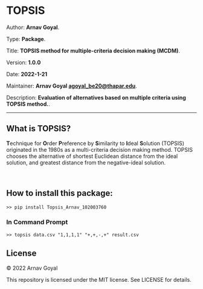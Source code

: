 # TOPSIS

Author: **Arnav Goyal**.

Type: **Package**.

Title: **TOPSIS method for multiple-criteria decision making (MCDM)**.

Version: **1.0.0**

Date: **2022-1-21**

Maintainer: **Arnav Goyal <agoyal_be20@thapar.edu>**.

Description: **Evaluation of alternatives based on multiple criteria using TOPSIS method.**.

---

## What is TOPSIS?

**T**echnique for **O**rder **P**reference by **S**imilarity to **I**deal **S**olution
(TOPSIS) originated in the 1980s as a multi-criteria decision making method.
TOPSIS chooses the alternative of shortest Euclidean distance from the ideal solution,
and greatest distance from the negative-ideal solution.

<br>

## How to install this package:

```
>> pip install Topsis_Arnav_102003760
```

### In Command Prompt

```
>> topsis data.csv "1,1,1,1" "+,+,-,+" result.csv
```
## License
© 2022 Arnav Goyal

This repository is licensed under the MIT license. See LICENSE for details.


